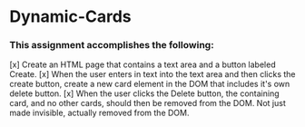 # Dynamic-Cards

### This assignment accomplishes the following:

[x] Create an HTML page that contains a text area and a button labeled Create.
[x] When the user enters in text into the text area and then clicks the create button, create a new card element in the DOM that includes it's own delete button. 
[x] When the user clicks the Delete button, the containing card, and no other cards, should then be removed from the DOM. Not just made invisible, actually removed from the DOM.